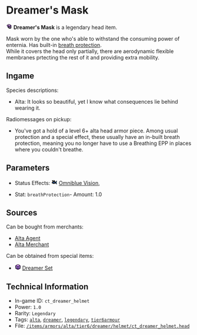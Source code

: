 # Dreamer's Mask

<img src="https://raw.githubusercontent.com/Ceterai/Enternia/main/items/armors/alta/tier6/dreamer/helmet/icon.png" alt="Dreamer's Mask icon" loading="lazy" height=16px width="auto" /> **Dreamer's Mask** is a legendary head item.

Mask worn by the one who's able to withstand the consuming power of enternia. Has built-in [breath protection](https://ceterai.github.io/MyEnternia/Wiki/breathprotection).  
While it covers the head only partially, there are aerodynamic flexible membranes prtecting the rest of it and providing extra mobility.

## Ingame

Species descriptions:

- Alta: It looks so beautiful, yet I know what consequences lie behind wearing it.

Radiomessages on pickup:

- You've got a hold of a level 6+ alta head armor piece. Among usual protection and a special effect, these usually have an in-built breath protection, meaning you no longer have to use a Breathing EPP in places where you couldn't breathe.

## Parameters

- Status Effects: <img src="https://raw.githubusercontent.com/Ceterai/Enternia/main/stats/effects/ct_omniblue_light/ct_omniblue_vision.png" alt="Omniblue Vision icon" loading="lazy" height=16px width="auto" /> [Omniblue Vision](https://ceterai.github.io/MyEnternia/Wiki/OmniblueVision), 

- Stat: `breathProtection`- Amount: 1.0

## Sources

Can be bought from merchants:

- [Alta Agent](https://ceterai.github.io/MyEnternia/Wiki/AltaAgent)
- [Alta Merchant](https://ceterai.github.io/MyEnternia/Wiki/AltaMerchant)

Can be obtained from special items:

- <img src="https://raw.githubusercontent.com/Ceterai/Enternia/main/items/active/alta/sets/dreamer.png" alt="Dreamer Set icon" loading="lazy" height=16px width="auto" /> [Dreamer Set](https://ceterai.github.io/MyEnternia/Wiki/DreamerSet)

## Technical Information

- In-game ID: `ct_dreamer_helmet`
- Power: `1.0`
- Rarity: `Legendary`
- Tags: [`alta`](https://ceterai.github.io/MyEnternia/Wiki/Tags/Alta), [`dreamer`](https://ceterai.github.io/MyEnternia/Wiki/Tags/Dreamer), [`legendary`](https://ceterai.github.io/MyEnternia/Wiki/Tags/Legendary), [`tier6armour`](https://ceterai.github.io/MyEnternia/Wiki/Tags/Tier6Armour)
- File: [`/items/armors/alta/tier6/dreamer/helmet/ct_dreamer_helmet.head`](https://github.com/Ceterai/Enternia/blob/main/items/armors/alta/tier6/dreamer/helmet/ct_dreamer_helmet.head)
